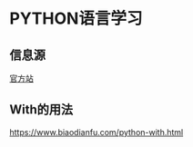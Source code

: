 # PYTHON语言学习

## 信息源

[官方站](https://wiki.python.org/moin/BeginnersGuideChinese)

## With的用法

https://www.biaodianfu.com/python-with.html